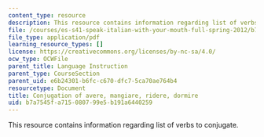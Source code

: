 ```yaml
---
content_type: resource
description: This resource contains information regarding list of verbs to conjugate.
file: /courses/es-s41-speak-italian-with-your-mouth-full-spring-2012/b7a7545fa715080799e5b191a6440259_MITES_S41S12_verbConjugati.pdf
file_type: application/pdf
learning_resource_types: []
license: https://creativecommons.org/licenses/by-nc-sa/4.0/
ocw_type: OCWFile
parent_title: Language Instruction
parent_type: CourseSection
parent_uid: e6b24301-b6fc-c670-dfc7-5ca70ae764b4
resourcetype: Document
title: Conjugation of avere, mangiare, ridere, dormire
uid: b7a7545f-a715-0807-99e5-b191a6440259
---
```

This resource contains information regarding list of verbs to conjugate.